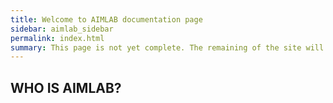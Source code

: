 ```yaml
---
title: Welcome to AIMLAB documentation page
sidebar: aimlab_sidebar
permalink: index.html
summary: This page is not yet complete. The remaining of the site will be written in the near future. Thank you for visiting this site.
---
```


## WHO IS AIMLAB?

